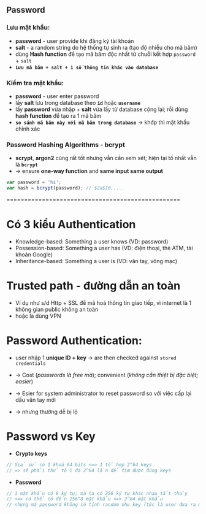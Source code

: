 
## Password

### Lưu mật khẩu:
* **password** - user provide khi đăng ký tài khoản
* **salt** - a random string do hệ thống tự sinh ra (tạo độ nhiễu cho mã băm)
* dùng **Hash function** để tạo mã băm độc nhất từ chuỗi kết hợp `password` + `salt`
* **`Lưu mã băm + salt + 1 số thông tin khác vào database`** 

### Kiểm tra mật khẩu:
* **password** - user enter password
* lấy **salt** lưu trong database theo **`id`** hoặc **`username`**
* lấy **password** vừa nhập + **salt** vừa lấy từ database cộng lại; rồi dùng **hash function** để tạo ra 1 mã băm
* **`so sánh mã băm này với mã băm trong database`** -> khớp thì mật khẩu chỉnh xác

### Password Hashing Algorithms - bcrypt
* **scrypt**, **argon2** cũng rất tốt nhưng vẫn cần xem xét; hiện tại tố nhất vẫn là **`bcrypt`**
* -> ensure **one-way function** and **same input same output**

```js - "bcrypt" function
var password = 'hi';
var hash = bcrypt(password); // $2a$10.....
```

=================================================
# Có 3 kiểu Authentication
* Knowledge-based: Something a user knows (VD: password)
* Possession-based: Something a user has (VD: điện thoại, thẻ ATM, tài khoản Google)
* Inheritance-based: Something a user is (VD: vân tay, võng mạc)

# Trusted path - đường dẫn an toàn
* Ví dụ như s/d Http + SSL để mã hoá thông tin giao tiếp, vì internet là 1 không gian public không an toàn
* hoặc là dùng VPN

# Password Authentication:
* user nhập 1 **unique ID + key** -> are then checked against `stored credentials`

* -> Cost (_passwords là free mà_); convenient (_không cần thiệt bị đặc biệt; easier_)
* -> Esier for system administrator to reset password so với việc cấp lại dấu vân tay mới
* -> nhưng thường dễ bị lộ

# Password vs Key
* **Crypto keys** 
```cs
// Giả sử có 1 khoá 64 bits <=> 1 tổ hợp 2^64 keys 
// => sẽ phải thử tối đa 2^64 lần để tìm được đúng keys
```

* **Password**
```cs
// 1 mật khẩu có 8 ký tự; mà ta có 256 ký tự khác nhau tất thảy 
// <=> có thể có đến 256^8 mật khẩu <=> 2^64 mật khẩu 
// nhưng mà password không có tính random như key (tức là user đưa ra mật khẩu theo 1 rule nào đó dễ nhớ) 
```
